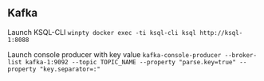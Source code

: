 ## Kafka

Launch KSQL-CLI
`winpty docker exec -ti ksql-cli ksql http://ksql-1:8088`

Launch console producer with key value
`kafka-console-producer --broker-list kafka-1:9092 --topic TOPIC_NAME --property "parse.key=true" --property "key.separator=:"`